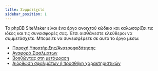 ```yaml
---
title: Συμμετέχετε
sidebar_position: 1
---
```


Το phpBB SiteMaker είναι ένα έργο ανοιχτού κώδικα και καλωσορίζει τις ιδέες και τις συνεισφορές σας. Έτσι αισθάνεστε ελεύθεροι να συμμετάσχετε. Μπορείτε να συνεισφέρετε σε αυτό το έργο μέσω:

* [Παροχή Υποστήριξης/Ανατροφοδότησης](https://www.phpbb.com/customise/db/extension/phpbb_sitemaker_2)
* [Αναφορά Σφαλμάτων](https://github.com/blitze/phpBB-ext-sitemaker/issues)
* [Βοηθώντας στη μετάφραση](./translators.md)
* [Διόρθωση σφαλμάτων ή προσθήκη χαρακτηριστικών](./pull-requests.md)
